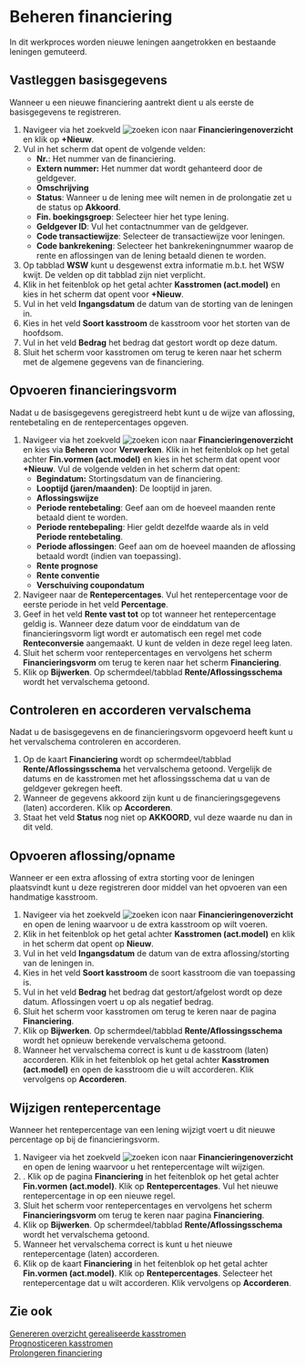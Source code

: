 
# Beheren financiering

In dit werkproces worden nieuwe leningen aangetrokken en bestaande leningen gemuteerd.

## Vastleggen basisgegevens
Wanneer u een nieuwe financiering aantrekt dient u als eerste de basisgegevens te registreren. 

1. Navigeer via het zoekveld ![zoeken icon](/assets/images/zoeken.png "zoeken icon") naar **Financieringenoverzicht** en klik op **+Nieuw**. 
2. Vul in het scherm dat opent de volgende velden:
	- **Nr.**: Het nummer van de financiering. 
	- **Extern nummer:** Het nummer dat wordt gehanteerd door de geldgever. 
	- **Omschrijving**
	- **Status**: Wanneer u de lening mee wilt nemen in de prolongatie zet u de status op **Akkoord**.
	- **Fin. boekingsgroep**: Selecteer hier het type lening. 
	- **Geldgever ID**: Vul het contactnummer van de geldgever.
	- **Code transactiewijze**: Selecteer de transactiewijze voor leningen.
	- **Code bankrekening**: Selecteer het bankrekeningnummer waarop de rente en aflossingen van de lening betaald dienen te worden. 
3. Op tabblad **WSW** kunt u desgewenst extra informatie m.b.t. het WSW kwijt. De velden op dit tabblad zijn niet verplicht. 
4. Klik in het feitenblok op het getal achter **Kasstromen (act.model)** en kies in het scherm dat opent voor **+Nieuw**. 
5. Vul in het veld **Ingangsdatum** de datum van de storting van de leningen in. 
6. Kies in het veld **Soort kasstroom** de kasstroom voor het storten van de hoofdsom. 
7. Vul in het veld **Bedrag** het bedrag dat gestort wordt op deze datum. 
8. Sluit het scherm voor kasstromen om terug te keren naar het scherm met de algemene gegevens van de financiering. 

## Opvoeren financieringsvorm
Nadat u de basisgegevens geregistreerd hebt kunt u de wijze van aflossing, rentebetaling en de rentepercentages opgeven. 

1. Navigeer via het zoekveld ![zoeken icon](/assets/images/zoeken.png "zoeken icon") naar **Financieringenoverzicht** en kies via **Beheren** voor **Verwerken**. Klik in het feitenblok op het getal achter **Fin.vormen (act.model)** en kies in het scherm dat opent voor **+Nieuw**. Vul de volgende velden in het scherm dat opent:
	- **Begindatum:** Stortingsdatum van de financiering. 
	- **Looptijd (jaren/maanden)**: De looptijd in jaren.
	- **Aflossingswijze**
	- **Periode rentebetaling**: Geef aan om de hoeveel maanden rente betaald dient te worden.
	- **Periode rentebepaling**: Hier geldt dezelfde waarde als in veld **Periode rentebetaling**.
	- **Periode aflossingen**: Geef aan om de hoeveel maanden de aflossing betaald wordt (indien van toepassing). 
	- **Rente prognose**
	- **Rente conventie**
	- **Verschuiving coupondatum**
2. Navigeer naar de **Rentepercentages**. Vul het rentepercentage voor de eerste periode in het veld **Percentage**. 
3. Geef in het veld **Rente vast tot** op tot wanneer het rentepercentage geldig is. Wanneer deze datum voor de einddatum van de financieringsvorm ligt wordt er automatisch een regel met code **Renteconversie** aangemaakt. U kunt de velden in deze regel leeg laten. 
4. Sluit het scherm voor rentepercentages en vervolgens het scherm **Financieringsvorm** om terug te keren naar het scherm **Financiering**. 
5. Klik op **Bijwerken**. Op schermdeel/tabblad **Rente/Aflossingsschema** wordt het vervalschema getoond.

## Controleren en accorderen vervalschema
Nadat u de basisgegevens en de financieringsvorm opgevoerd heeft kunt u het vervalschema controleren en accorderen. 

1. Op de kaart **Financiering** wordt op schermdeel/tabblad **Rente/Aflossingsschema** het vervalschema getoond. Vergelijk de datums en de kasstromen met het aflossingsschema dat u van de geldgever gekregen heeft. 
2. Wanneer de gegevens akkoord zijn kunt u de financieringsgegevens (laten) accorderen. Klik op **Accorderen**. 
3. Staat het veld **Status** nog niet op **AKKOORD**, vul deze waarde nu dan in dit veld.

## Opvoeren aflossing/opname
Wanneer er een extra aflossing of extra storting voor de leningen plaatsvindt kunt u deze registreren door middel van het opvoeren van een handmatige kasstroom.

1. Navigeer via het zoekveld ![zoeken icon](/assets/images/zoeken.png "zoeken icon") naar **Financieringenoverzicht** en open de lening waarvoor u de extra kasstroom op wilt voeren. 
2. Klik in het feitenblok op het getal achter **Kasstromen (act.model)** en klik in het scherm dat opent op **Nieuw**. 
3. Vul in het veld **Ingangsdatum** de datum van de extra aflossing/storting van de leningen in. 
4. Kies in het veld **Soort kasstroom** de soort kasstroom die van toepassing is. 
5. Vul in het veld **Bedrag** het bedrag dat gestort/afgelost wordt op deze datum. Aflossingen voert u op als negatief bedrag. 
6. Sluit het scherm voor kasstromen om terug te keren naar de pagina **Financiering**. 
7. Klik op **Bijwerken**. Op schermdeel/tabblad **Rente/Aflossingsschema** wordt het opnieuw berekende vervalschema getoond. 
8. Wanneer het vervalschema correct is kunt u de kasstroom (laten) accorderen. Klik in het feitenblok op het getal achter **Kasstromen (act.model)** en open de kasstroom die u wilt accorderen. Klik vervolgens op **Accorderen**. 

## Wijzigen rentepercentage
Wanneer het rentepercentage van een lening wijzigt voert u dit nieuwe percentage op bij de financieringsvorm. 

1. Navigeer via het zoekveld ![zoeken icon](/assets/images/zoeken.png "zoeken icon") naar **Financieringenoverzicht** en open de lening waarvoor u het rentepercentage wilt wijzigen. 
2. . Klik op de pagina **Financiering** in het feitenblok op het getal achter **Fin.vormen (act.model)**. Klik op **Rentepercentages**. Vul het nieuwe rentepercentage in op een nieuwe regel. 
3. Sluit het scherm voor rentepercentages en vervolgens het scherm **Financieringsvorm** om terug te keren naar pagina **Financiering**. 
4. Klik op **Bijwerken**. Op schermdeel/tabblad **Rente/Aflossingsschema** wordt het vervalschema getoond. 
5. Wanneer het vervalschema correct is kunt u het nieuwe rentepercentage (laten) accorderen. 
6. Klik op de kaart **Financiering** in het feitenblok op het getal achter **Fin.vormen (act.model)**. Klik op **Rentepercentages**. Selecteer het rentepercentage dat u wilt accorderen. Klik vervolgens op **Accorderen**.

## Zie ook

[Genereren overzicht gerealiseerde kasstromen](../genereren-overzicht-gerealiseerde-kasstromen/)  
[Prognosticeren kasstromen](../prognosticeren-kasstromen/)  
[Prolongeren financiering](../prolongeren-financiering/)

<!--stackedit_data:
eyJoaXN0b3J5IjpbMTExMDA3MDI1NywxMDQyMzA3Nzg5XX0=
-->